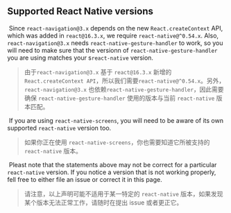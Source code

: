 ## Supported React Native versions

​	Since `react-navigation@3.x` depends on the new `React.createContext` API, which was added in `react@16.3.x`, we require `react-native@^0.54.x`. Also, `react-navigation@3.x` needs `react-native-gesture-handler` to work, so you will need to make sure that the versionn of `react-native-gesture-handler` you are using matches your s`react-native` version.

> 由于`react-navigation@3.x` 基于 `react@16.3.x` 新增的 `React.createContext API`，所以我们需要`react-native@^0.54.x`。另外，`react-navigation@3.x` 也依赖`react-native-gesture-handler`，因此需要确保 `react-native-gesture-handler` 使用的版本与当前 `react-native` 版本匹配。

​	If you are using `react-native-screens`, you will need to be aware of its own supported `react-native` version too.

> 如果你正在使用 `react-native-screens`，你也需要知道它所被支持的 `react-native` 版本。

​	Pleast note that the statements above may not be correct for a particular `react-native` version. If you notice a version that is not working properly, fell free to either file an issue or correct it in this page.

> 请注意，以上声明可能不适用于某一特定的 `react-native` 版本，如果发现某个版本无法正常工作，请随时在提出 issue 或者更正它。 